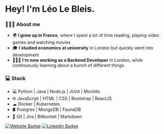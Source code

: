 # Hey! I'm Léo Le Bleis.

### 🧙🏻‍♂️ About me
- 🌍 **I grew up in France**, where I spent a lot of time reading, playing video games and watching movies
- 🎓 **I studied economics at university** in London but quickly went into development
- 👨🏻‍💻 **I'm now working as a Backend Developer** in London, while continuously learning about a bunch of different things

### 💻 Stack
- 💻 Python | Java | Node.js | JUnit | Mockito
- 🌐 JavaScript | HTML | CSS | Bootstrap | ReactJS
- ☁ Docker | Kubernetes
- 🛢 Postgres | MongoDB | FaunaDB
- 🔧 Git | Jira | Bitbucket | Markdown 


[![Website Badge](https://img.shields.io/badge/Website-www.leolebleis.com-blue?style=flat-square&logo=google-chrome/)](https://www.leolebleis.com/)
[![Linkedin Badge](https://img.shields.io/badge/-LinkedIn-blue?style=flat-square&logo=Linkedin&logoColor=white&link=https://www.linkedin.com/in/opakholis/)](https://www.linkedin.com/in/leolebleis)

<!-- **Leolebleis/Leolebleis** is a ✨ _special_ ✨ repository because its `README.md` (this file) appears on your GitHub profile.

Here are some ideas to get you started:

- 🔭 I’m currently working on ...
- 🌱 I’m currently learning ...
- 👯 I’m looking to collaborate on ...
- 🤔 I’m looking for help with ...
- 💬 Ask me about ...
- 📫 How to reach me: ...
- 😄 Pronouns: ...
- ⚡ Fun fact: ...
-->

